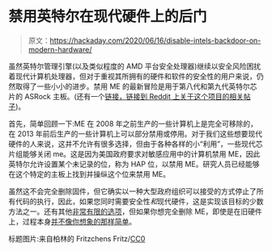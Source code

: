 # 禁用英特尔在现代硬件上的后门

> 原文：<https://hackaday.com/2020/06/16/disable-intels-backdoor-on-modern-hardware/>

虽然英特尔管理引擎(以及类似程度的 AMD 平台安全处理器)继续以安全风险困扰着现代计算机处理器，但对于重视其所拥有的硬件和软件的安全性的用户来说，仍然取得了一些小小的进步。禁用 ME 的最新冒险是用于第八代和第九代英特尔芯片的 ASRock 主板。(还有一个[链接，链接到 Reddit 上关于这个项目的相关帖子](https://www.reddit.com/r/linuxhardware/comments/h90hu0/disabling_the_intel_management_engine_backdoor_on/))。

首先，简单回顾一下:ME 在 2008 年之前生产的一些计算机上是完全可移除的，在 2013 年前后生产的一些计算机上可以部分禁用或停用。对于我们这些想要现代硬件的人来说，这并不允许有很多选择，但由于各种各样的小“利用”，一些现代芯片组能够关闭 me。这是因为美国政府要求对敏感应用中的计算机禁用 ME，因此英特尔允许设置某个未记录的位，称为 HAP 位，以禁用 ME。研究人员已经能够在这个特定的主板上找到并操纵这个位来禁用 ME。

虽然这不会完全删除固件，但它确实以一种大型政府组织可以接受的方式停止了所有代码的执行，因此，如果您同时需要安全性*和*现代硬件，这是实现该目标的少数方法之一。还有其他[非常有限的选项](https://hackaday.com/2020/01/28/factory-laptop-with-ime-disabled/)，但如果你想完全删除 ME，即使是在旧硬件上，过程本身[并不像你想象的那样简单](https://hackaday.com/2016/12/16/installing-libreboot/)。

标题图片:来自柏林的 Fritzchens Fritz/[CC0](https://commons.wikimedia.org/wiki/File:Intel@180nm@P6@Coppermine@Pentium_III@unknow_Slot1_DSCx1_polysilicon_microscope_stitched@5x_(38025178422).jpg)